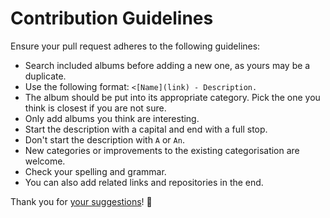 # Contribution Guidelines
Ensure your pull request adheres to the following guidelines:
- Search included albums before adding a new one, as yours may be a duplicate.
- Use the following format: `<[Name](link) - Description.`
- The album should be put into its appropriate category. Pick the one you think is closest if you are not sure.
- Only add albums you think are interesting.
- Start the description with a capital and end with a full stop.
- Don't start the description with `A` or `An`.
- New categories or improvements to the existing categorisation are welcome.
- Check your spelling and grammar.
- You can also add related links and repositories in the end.

Thank you for [your suggestions](../../edit/master/readme.md)! 💜